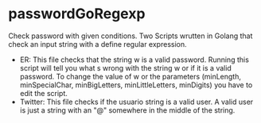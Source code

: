# passwordGoRegexp
Check password with given conditions.
Two Scripts wrutten in Golang that check an input string with a define regular expression.
- ER: This file checks that the string w is a valid password. Running this script will tell you what s wrong with the string w or if it is a valid password. To change the value of w or the parameters (minLength, minSpecialChar, minBigLetters, minLittleLetters, minDigits) you have to edit the script.
- Twitter: This file checks if the usuario string is a valid user. A valid user is just a string with an "@" somewhere in the middle of the string. 
